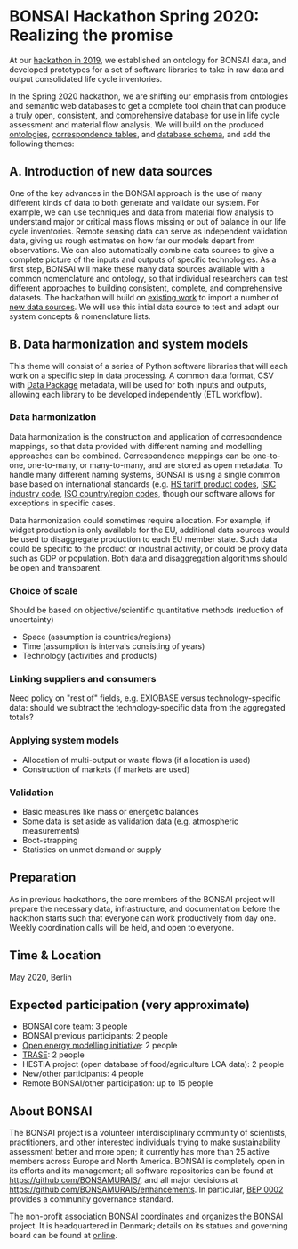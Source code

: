 # BONSAI Hackathon Spring 2020: Realizing the promise

At our [hackathon in 2019](https://github.com/BONSAMURAIS/hackathon-2019), we established an ontology for BONSAI data, and developed prototypes for a set of software libraries to take in raw data and output consolidated life cycle inventories.

In the Spring 2020 hackathon, we are shifting our emphasis from ontologies and semantic web databases to get a complete tool chain that can produce a truly open, consistent, and comprehensive database for use in life cycle assessment and material flow analysis. We will build on the produced [ontologies](https://github.com/BONSAMURAIS/BONSAI-ontology-RDF-framework), [correspondence tables](https://github.com/BONSAMURAIS/correspondence_tables), and [database schema](https://github.com/BONSAMURAIS/schema), and add the following themes:

## A. Introduction of new data sources

One of the key advances in the BONSAI approach is the use of many different kinds of data to both generate and validate our system. For example, we can use techniques and data from material flow analysis to understand major or critical mass flows missing or out of balance in our life cycle inventories. Remote sensing data can serve as independent validation data, giving us rough estimates on how far our models depart from observations. We can also automatically combine data sources to give a complete picture of the inputs and outputs of specific technologies. As a first step, BONSAI will make these many data sources available with a common nomenclature and ontology, so that individual researchers can test different approaches to building consistent, complete, and comprehensive datasets. The hackathon will build on [existing work](https://github.com/BONSAMURAIS/vacuum_pump/) to import a number of [new data sources](https://github.com/BONSAMURAIS/vacuum_pump/issues?q=is%3Aissue+is%3Aopen+label%3Adata-source). We will use this intial data source to test and adapt our system concepts & nomenclature lists.

## B. Data harmonization and system models

This theme will consist of a series of Python software libraries that will each work on a specific step in data processing. A common data format, CSV with [Data Package](https://frictionlessdata.io/data-packages/) metadata, will be used for both inputs and outputs, allowing each library to be developed independently (ETL workflow).

### Data harmonization

Data harmonization is the construction and application of correspondence mappings, so that data provided with different naming and modelling approaches can be combined. Correspondence mappings can be one-to-one, one-to-many, or many-to-many, and are stored as open metadata. To handle many different naming systems, BONSAI is using a single common base based on international standards (e.g. [HS tariff product codes](https://en.wikipedia.org/wiki/Harmonized_System), [ISIC industry code](https://en.wikipedia.org/wiki/International_Standard_Industrial_Classification), [ISO country/region codes](https://www.iso.org/iso-3166-country-codes.html), though our software allows for exceptions in specific cases.

Data harmonization could sometimes require allocation. For example, if widget production is only available for the EU, additional data sources would be used to disaggregate production to each EU member state. Such data could be specific to the product or industrial activity, or could be proxy data such as GDP or population. Both data and disaggregation algorithms should be open and transparent.

### Choice of scale

Should be based on objective/scientific quantitative methods (reduction of uncertainty)

* Space (assumption is countries/regions)
* Time (assumption is intervals consisting of years)
* Technology (activities and products)

### Linking suppliers and consumers

Need policy on "rest of" fields, e.g. EXIOBASE versus technology-specific data: should we subtract the technology-specific data from the aggregated totals?

### Applying system models

* Allocation of multi-output or waste flows (if allocation is used)
* Construction of markets (if markets are used)

### Validation

* Basic measures like mass or energetic balances
* Some data is set aside as validation data (e.g. atmospheric measurements)
* Boot-strapping
* Statistics on unmet demand or supply

## Preparation

As in previous hackathons, the core members of the BONSAI project will prepare the necessary data, infrastructure, and documentation before the hackthon starts such that everyone can work productively from day one. Weekly coordination calls will be held, and open to everyone.

## Time & Location

May 2020, Berlin

## Expected participation (very approximate)

* BONSAI core team: 3 people
* BONSAI previous participants: 2 people
* [Open energy modelling initiative](https://openmod-initiative.org/): 2 people
* [TRASE](https://trase.earth/): 2 people
* HESTIA project (open database of food/agriculture LCA data): 2 people
* New/other participants: 4 people
* Remote BONSAI/other participation: up to 15 people

## About BONSAI

The BONSAI project is a volunteer interdisciplinary community of scientists, practitioners, and other interested individuals trying to make sustainability assessment better and more open; it currently has more than 25 active members across Europe and North America. BONSAI is completely open in its efforts and its management; all software repositories can be found at https://github.com/BONSAMURAIS/, and all major decisions at https://github.com/BONSAMURAIS/enhancements. In particular, [BEP 0002](https://github.com/BONSAMURAIS/enhancements/blob/master/beps/0002-bonsai-project-community-governance-structure.md) provides a community governance standard.

The non-profit association BONSAI coordinates and organizes the BONSAI project. It is headquartered in Denmark; details on its statues and governing board can be found at [online](https://bonsai.uno/organisation/).
